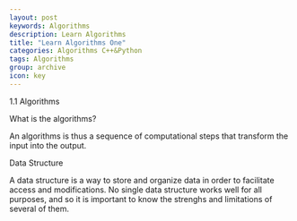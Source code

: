 ```yaml
---
layout: post
keywords: Algorithms
description: Learn Algorithms
title: "Learn Algorithms One"
categories: Algorithms C++&Python
tags: Algorithms
group: archive
icon: key
---
```



1.1 Algorithms

What is the algorithms?

An algorithms is thus a sequence of computational steps that transform the input into the output.

Data Structure

A data structure is a way to store and organize data in order to facilitate access and modifications. No single data structure works well for all purposes, and so it is important to know the strenghs and limitations of several of them.

